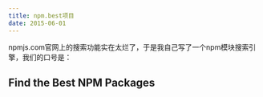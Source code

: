 ```yaml
---
title: npm.best项目
date: 2015-06-01
---
```


npmjs.com官网上的搜索功能实在太烂了，于是我自己写了一个npm模块搜索引擎，我们的口号是：

## Find the Best NPM Packages
